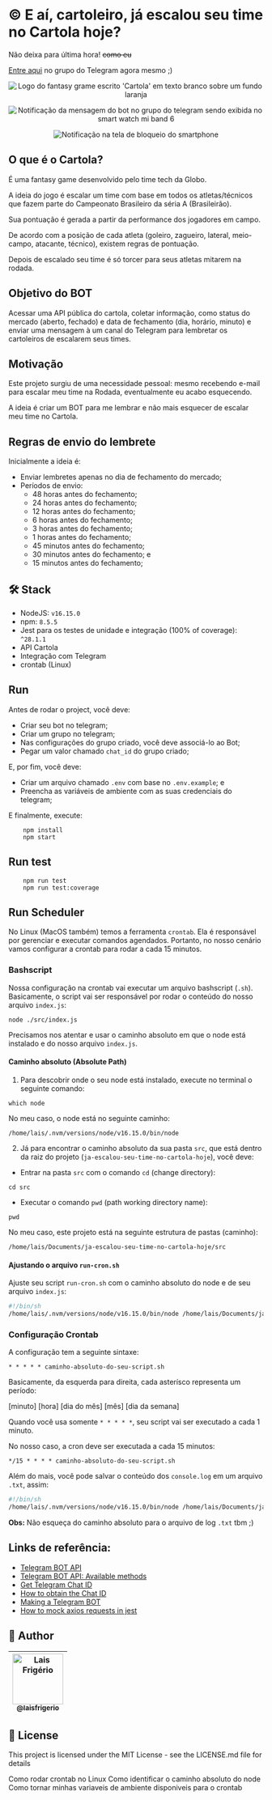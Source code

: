 # :copyright: E aí, cartoleiro, já escalou seu time no Cartola hoje?

Não deixa para última hora! ~~como eu~~

[Entre aqui](https://t.me/+n8f3TlxXJ04wMThh) no grupo do Telegram agora mesmo ;)

<p align="center">
  <a><img src="./images/cartola-logo.png" alt="Logo do fantasy grame escrito 'Cartola' em texto branco sobre um fundo laranja" title="Logo do fantasy grame escrito 'Cartola' em texto branco sobre um fundo laranja"></a>
</p>

<p align="center">
  <a><img src="./images/smart-watch-notification.jpeg" alt="Notificação da mensagem do bot no grupo do telegram sendo exibida no smart watch mi band 6" title="Notificação da mensagem do bot no grupo do telegram sendo exibida no smart watch mi band 6"></a>
</p>

<p align="center">
  <a><img src="./images/mobile-notification.jpeg" alt="Notificação na tela de bloqueio do smartphone" title="Notificação na tela de bloqueio do smartphone"></a>
</p>

## O que é o Cartola?

É uma fantasy game desenvolvido pelo time tech da Globo.

A ideia do jogo é escalar um time com base em todos os atletas/técnicos que fazem parte do Campeonato Brasileiro da séria A (Brasileirão).

Sua pontuação é gerada a partir da performance dos jogadores em campo.

De acordo com a posição de cada atleta (goleiro, zagueiro, lateral, meio-campo, atacante, técnico), existem regras de pontuação.

Depois de escalado seu time é só torcer para seus atletas mitarem na rodada.

## Objetivo do BOT

Acessar uma API pública do cartola, coletar informação, como status do mercado (aberto, fechado) e data de fechamento (dia, horário, minuto) e enviar uma mensagem à um canal do Telegram para lembretar os cartoleiros de escalarem seus times.

## Motivação

Este projeto surgiu de uma necessidade pessoal: mesmo recebendo e-mail para escalar meu time na Rodada, eventualmente eu acabo esquecendo.

A ideia é criar um BOT para me lembrar e não mais esquecer de escalar meu time no Cartola.

## Regras de envio do lembrete

Inicialmente a ideia é:

- Enviar lembretes apenas no dia de fechamento do mercado;
- Períodos de envio:
    - 48 horas antes do fechamento;
    - 24 horas antes do fechamento;
    - 12 horas antes do fechamento;
    - 6 horas antes do fechamento;
    - 3 horas antes do fechamento;
    - 1 horas antes do fechamento;
    - 45 minutos antes do fechamento;
    - 30 minutos antes do fechamento; e
    - 15 minutos antes do fechamento;

## 🛠️ Stack

- NodeJS: `v16.15.0`
- npm: `8.5.5`
- Jest para os testes de unidade e integração (100% of coverage): `^28.1.1`
- API Cartola
- Integração com Telegram
- crontab (Linux)

## Run

Antes de rodar o project, você deve:

- Criar seu bot no telegram;
- Criar um grupo no telegram;
- Nas configurações do grupo criado, você deve associá-lo ao Bot;
- Pegar um valor chamado `chat_id` do grupo criado;

E, por fim, você deve:

- Criar um arquivo chamado `.env` com base no `.env.example`; e
- Preencha as variáveis ​​de ambiente com as suas credenciais do telegram;

E finalmente, execute:

```
    npm install
    npm start
```

## Run test

```
    npm run test
    npm run test:coverage
```

## Run Scheduler

No Linux (MacOS também) temos a ferramenta `crontab`. Ela é responsável por gerenciar e executar comandos agendados. Portanto, no nosso cenário vamos configurar a crontab para rodar a cada 15 minutos.

### Bashscript

Nossa configuração na crontab vai executar um arquivo bashscript (`.sh`). Basicamente, o script vai ser responsável por rodar o conteúdo do nosso arquivo `index.js`: 

`node ./src/index.js`

Precisamos nos atentar e usar o caminho absoluto em que o node está instalado e do nosso arquivo `index.js`.

#### Caminho absoluto (Absolute Path)

1) Para descobrir onde o seu node está instalado, execute no terminal o seguinte comando:

`which node`

No meu caso, o node está no seguinte caminho:

`/home/lais/.nvm/versions/node/v16.15.0/bin/node`

2) Já para encontrar o caminho absoluto da sua pasta `src`, que está dentro da raiz do projeto (`ja-escalou-seu-time-no-cartola-hoje`), você deve:

- Entrar na pasta `src` com o comando `cd` (change directory):

`cd src`

- Executar o comando `pwd` (path working directory name):

`pwd`

No meu caso, este projeto está na seguinte estrutura de pastas (caminho):

`/home/lais/Documents/ja-escalou-seu-time-no-cartola-hoje/src`

#### Ajustando o arquivo `run-cron.sh`

Ajuste seu script `run-cron.sh` com o caminho absoluto do node e de seu arquivo `index.js`:

```sh
#!/bin/sh
/home/lais/.nvm/versions/node/v16.15.0/bin/node /home/lais/Documents/ja-escalou-seu-time-no-cartola-hoje/src/index.js
```

### Configuração Crontab

A configuração tem a seguinte sintaxe:

```
* * * * * caminho-absoluto-do-seu-script.sh
```

Basicamente, da esquerda para direita, cada asterísco representa um período:

[minuto] [hora] [dia do mês] [mês] [dia da semana]

Quando você usa somente `* * * * *`, seu script vai ser executado a cada 1 minuto.

No nosso caso, a cron deve ser executada a cada 15 minutos:

```
*/15 * * * * caminho-absoluto-do-seu-script.sh
```

Além do mais, você pode salvar o conteúdo dos `console.log` em um arquivo `.txt`, assim:

```sh
#!/bin/sh
/home/lais/.nvm/versions/node/v16.15.0/bin/node /home/lais/Documents/ja-escalou-seu-time-no-cartola-hoje/src/index.js > /home/lais/Documents/ja-escalou-seu-time-no-cartola-hoje/src/log.txt
```

**Obs:** Não esqueça do caminho absoluto para o arquivo de log `.txt` tbm ;)

## Links de referência:

- [Telegram BOT API](https://core.telegram.org/bots/api)
- [Telegram BOT API: Available methods](https://core.telegram.org/bots/api#available-methods)
- [Get Telegram Chat ID](https://sean-bradley.medium.com/get-telegram-chat-id-80b575520659)
- [How to obtain the Chat ID](https://stackoverflow.com/questions/33858927/how-to-obtain-the-chat-id-of-a-private-telegram-channel)
- [Making a Telegram BOT](https://www.sohamkamani.com/blog/2016/09/21/making-a-telegram-bot/#:~:text=Go%20to%20the%20telegram%20app%20on%20your%20phone%20and%E2%80%A6&text=Click%20on%20or%20type%20%2Fnewbot,to%20be%20a%20unique%20name.)
- [How to mock axios requests in jest](https://vhudyma-blog.eu/3-ways-to-mock-axios-in-jest/)

## 👩 Author

| [<img src="https://avatars.githubusercontent.com/u/20709086?v=4" width="100px;" alt="Lais Frigério"/><br /><sub><b>@laisfrigerio</b></sub>](https://github.com/laisfrigerio)<br /> |
| :---: |

## 📄 License

This project is licensed under the MIT License - see the LICENSE.md file for details

Como rodar crontab no Linux
Como identificar o caminho absoluto do node
Como tornar minhas variaveis de ambiente disponiveis para o crontab